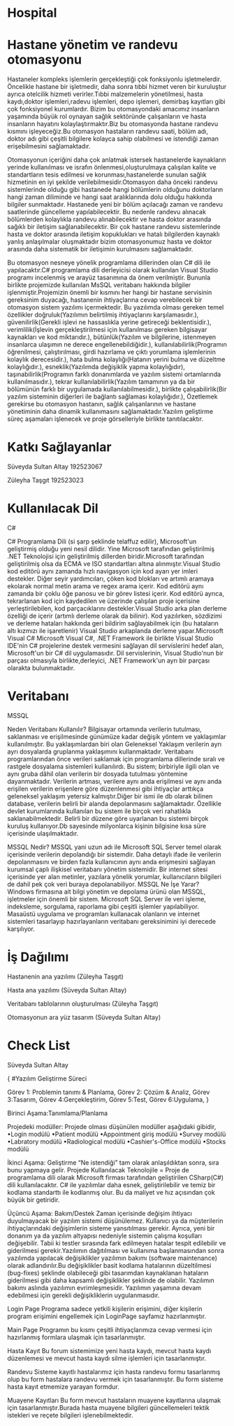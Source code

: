 # Hospital
# Hastane yönetim ve randevu otomasyonu
Hastaneler kompleks işlemlerin gerçekleştiği çok fonksiyonlu işletmelerdir. Öncelikle hastane bir işletmedir, daha sonra tıbbi hizmet veren bir kuruluştur ayrıca otelcilik hizmeti verirler.Tıbbi malzemelerin yönetilmesi, hasta kaydı,doktor işlemleri,radevu işlemleri, depo işlemeri, demirbaş kayıtları gibi çok fonksiyonel kurumlardır. Bizim bu otomasyondaki amacımız insanların yaşamında büyük rol oynayan sağlık sektöründe çalışanların ve hasta insanların hayatını kolaylaştırmaktır.Biz bu otomasyonda hastane randevu kısmını işleyeceğiz.Bu otomasyon hastaların randevu saati, bölüm adı, doktor adı gibi çeşitli bilgilere kolayca sahip olabilmesi ve istendiği zaman erişebilmesini sağlamaktadır.

Otomasyonun içeriğini daha çok anlatmak istersek hastanelerde kaynakların yerinde kullanılması ve israfın önlenmesi,oluşturulmaya çalışılan kalite ve standartların tesis edilmesi ve korunması,hastanelerde sunulan sağlık hizmetinin en iyi şekilde verilebilmesidir.Otomasyon daha önceki randevu sistemlerinde olduğu gibi hastanede hangi bölümlerin olduğunu doktorların hangi zaman diliminde ve hangi saat aralıklarında dolu olduğu hakkında bilgiler sunmaktadır. Hastanede yeni bir bölüm açılacağı zaman ve randevu saatlerinde güncelleme yapılabilecektir. Bu nedenle randevu alınacak bölümlerden kolaylıkla randevu alınabilecektir ve hasta doktor arasında sağıklı bir iletişim sağlanabilecektir. Bir çok hastane randevu sistemlerinde hasta ve doktor arasında iletişim kopuklukları ve hatalı bilgilerden kaynaklı yanlış anlaşılmalar oluşmaktadır bizim otomasyonumuz hasta ve doktor arasında daha sistematik bir iletişimin kurulmasını sağlamaktadır. 


Bu otomasyon nesneye yönelik programlama dillerinden olan C# dili ile yapılacaktır.C# programlama dili derleyicisi olarak kullanılan Visual Studio programı incelenmiş ve arayüz tasarımına da önem verilmiştir. Bununla birlikte projemizde kullanılan MsSQL veritabanı hakkında bilgiler işlenmiştir.Projemizin önemli bir kısmını her hangi bir hastane servisinin gereksinim duyacağı, hastanenin ihtiyaçlarına cevap verebilecek bir otomasyon sistem yazılımı içermektedir. Bu yazılımda olması gereken temel özellikler doğruluk(Yazılımın belirtilmiş ihtiyaçlarını karşılamasıdır.), güvenilirlik(Gerekli işlevi ne hassaslıkla yerine getireceği beklentisidir.), verimlilik(İşlevin gerçekleştirilmesi için kullanılması gereken bilgisayar kaynakları ve kod miktarıdır.), bütünlük(Yazılım ve bilgilerine, istenmeyen insanlarca ulaşımın ne derece engellenebildiğidir.), kullanılabilirlik(Programın öğrenilmesi, çalıştırılması, girdi hazırlama ve çıktı yorumlama işlemlerinin kolaylık derecesidir.), hata bulma kolaylığı(Hatanın yerini bulma ve düzeltme kolaylığıdır.), esneklik(Yazılımda değişiklik yapma kolaylığıdır), taşınabilirlik(Programın farklı donanımlarda ve yazılım sistemi ortamlarında kullanılmasıdır.), tekrar kullanılabilirlik(Yazılım tamamının ya da bir bölümünün farklı bir uygulamada kullanılabilmesidir.), birlikte çalışabilirlik(Bir yazılım sisteminin diğerleri ile bağlantı sağlaması kolaylığıdır.), Özetlemek gerekirse bu otomasyon hastanın, sağlık çalışanlarının ve hastane yönetiminin daha dinamik kullanımasını sağlamaktadır.Yazılım geliştirme süreç aşamaları işlenecek ve proje görselleriyle birlikte tanıtılacaktır.




# Katkı Sağlayanlar

Süveyda Sultan Altay 192523067

Züleyha Taşgıt 192523023


# Kullanılacak Dil

C#


C# Programlama Dili (si şarp şeklinde telaffuz edilir), Microsoft'un geliştirmiş olduğu yeni nesil dilidir. Yine Microsoft tarafından geliştirilmiş .NET Teknolojisi için geliştirilmiş dillerden biridir.Microsoft tarafından geliştirilmiş olsa da ECMA ve ISO standartları altına alınmıştır.Visual Studio kod editörü aynı zamanda hızlı navigasyon için kod ayarı yer imleri destekler. Diğer seyir yardımcıları, çöken kod blokları ve artımlı aramaya ekolarak normal metin arama ve regex arama içerir. Kod editörü aynı zamanda bir çoklu öğe panosu ve bir görev listesi içerir. Kod editörü ayrıca, tekrarlanan kod için kaydedilen ve üzerinde çalışılan proje içerisine yerleştirilebilen, kod parçacıklarını destekler.Visual Studio arka plan derleme özelliği de içerir (artımlı derleme olarak da bilinir). Kod yazılırken, sözdizimi ve derleme hataları hakkında geri bildirim sağlayabilmek için (bu hataların altı kızmızı ile işaretlenir) Visual Studio arkaplanda derleme yapar.Microsoft Visual C#
Microsoft Visual C#, .NET Framework ile birlikte Visual Studio IDE'nin C# projelerine destek vermesini sağlayan dil servislerini hedef alan, Microsoft'un bir C#
dil uygulamasıdır. Dil servislerinin, Visual Studio'nun bir parçası olmasıyla birlikte,derleyici, .NET Framework'un ayrı bir parçası olarakta bulunmaktadır.



# Veritabanı
 
 MSSQL 
  
Neden Veritabanı Kullanılır?
Bilgisayar ortamında verilerin tutulması, saklanması ve erişilmesinde günümüze kadar değişik yöntem ve yaklaşımlar kullanılmıştır. Bu yaklaşımlardan biri olan Geleneksel Yaklaşım verilerin ayrı ayrı dosyalarda gruplanma yaklaşımını kullanmaktadır. Veritabanı programlarından önce verileri saklamak için programlama dillerinde sıralı ve rastgele dosyalama sistemleri kullanılırdı. Bu sistem; birbiriyle ilgili olan ve aynı gruba dâhil olan verilerin bir dosyada tutulması yöntemine dayanmaktadır. Verilerin artması, verilere aynı anda erişilmesi ve aynı anda erişilen verilerin erişenlere göre düzenlenmesi gibi ihtiyaçlar arttıkça geleneksel
yaklaşım yetersiz kalmıştır.Diğer bir ismi ile db olarak bilinen database, verilerin belirli bir alanda depolanmasını sağlamaktadır. Özellikle devlet kurumlarında kullanılan bu sistem ile birçok veri rahatlıkla saklanabilmektedir. Belirli bir düzene göre uyarlanan bu sistemi birçok kuruluş kullanıyor.Db sayesinde milyonlarca kişinin bilgisine kısa süre içerisinde ulaşılmaktadır.

MSSQL Nedir?
MSSQL yani uzun adı ile Microsoft SQL Server temel olarak içerisinde verilerin depolandığı bir sistemdir. Daha detaylı ifade ile verilerin depolanmasını ve birden fazla kullanıcının aynı anda erişmesini sağlayan kurumsal çaplı ilişkisel veritabanı yönetim sistemidir. Bir internet sitesi içerisinde yer alan metinler, yazılara yönelik yorumlar, kullanıcıların bilgileri de dahil pek çok veri buraya depolanabiliyor.
MSSQL Ne İşe Yarar?
Windows firmasına ait bilgi yönetim ve depolama ürünü olan MSSQL, işletmeler için önemli bir sistem. Microsoft SQL Server ile veri işleme, indeksleme, sorgulama, raporlama gibi çeşitli işlemler yapılabiliyor. Masaüstü uygulama ve programları kullanacak olanların ve internet sistemleri tasarlayıp hazırlayanların veritabanı gereksinimini iyi derecede karşılıyor.






# İş Dağılımı
Hastanenin ana yazılımı (Züleyha Taşgıt)

Hasta ana yazılımı (Süveyda Sultan Altay)

Veritabanı tablolarının oluşturulması (Züleyha Taşgıt)

Otomasyonun ara yüz  tasarım (Süveyda Sultan Altay)


# Check List

Süveyda Sultan Altay

{
 #Yazılım Geliştirme Süreci
 
 Görev 1: Problemin tanımı & Planlama,
 Görev 2: Çözüm & Analiz,
 Görev 3:Tasarım,
 Görev 4:Gerçekleştirim,
 Görev 5:Test,
 Görev 6:Uygulama,
}
 
 Birinci Aşama:Tanımlama/Planlama
 
 Projedeki modüller: Projede olması düşünülen modüller aşağıdaki gibidir,
•Login modülü
•Patient modülü
•Appointment giriş modülü
•Survey modülü
•Labratory modülü
•Radiological modülü
•Cashier's-Office modülü
•Stocks modülü

İkinci Aşama: Geliştirme
“Ne istendiği” tam olarak anlaşıldıktan sonra, sıra bunu yapmaya gelir.
Projede Kullanılacak Teknolojile = Proje de programlama dili olarak Microsoft firması tarafından geliştirilen CSharp(C#) dili kullanılacaktır. C# ile yazılımlar daha esnek, geliştirilebilir ve temiz bir kodlama standarttı ile kodlanmış olur. Bu da maliyet ve hız açısından çok büyük bir getiridir.


Üçüncü Aşama: Bakım/Destek
Zaman içerisinde değişim ihtiyacı duyulmayacak bir yazılım sistemi düşünülemez. Kullanıcı ya da müşterilerin ihtiyaçlarındaki değişimlerin sisteme yansıtılması gerekir. Ayrıca, yeni bir donanım ya da yazılım altyapısı nedeniyle sistemin çalışma koşulları değişebilir. Tabii ki testler sırasında fark edilmeyen hatalar
tespit edilebilir ve giderilmesi gerekir.Yazılımın dağıtılması ve kullanıma başlanmasından sonra yazılımda yapılacak değişiklikler yazılımın bakımı (software maintenance) olarak adlandırılır.Bu değişiklikler basit kodlama hatalarının düzeltilmesi (bug-fixes) şeklinde olabileceği gibi tasarımdan kaynaklanan hataların giderilmesi gibi daha kapsamlı değişiklikler şeklinde de olabilir. Yazılımın bakımı aslında yazılımın evrimleşmesidir. Yazılımın yaşamına devam edebilmesi için gerekli değişikliklerin uygulanmasıdır.


Login Page
Programa sadece yetkili kişilerin erişimini, diğer kişilerin program erişimini engellemek için LoginPage sayfamız hazırlanmıştır.

Main Page
Programın bu kısmı çeşitli ihtiyaçlarımıza cevap vermesi için hazırlanmış formlara ulaşmak için tasarlanmıştır.

Hasta Kayıt
Bu forum sistemimize yeni hasta kaydı, mevcut hasta kaydı düzenlemesi ve mevcut hasta kaydı silme işlemleri için tasarlanmıştır.

Randevu
Sisteme kayıtlı hastalarımız için hasta randevu formu tasarlanmış olup bu form hastalara randevu vermek için tasarlanmıştır. Bu form sisteme hasta kayıt etmemize yarayan formdur.

Muayene Kayıtları
Bu form mevcut hastaların muayene kayıtlarına ulaşmak için tasarlanmıştır.Burada hasta muayene bilgileri güncellemeleri tektik istekleri ve reçete bilgileri
işlenebilmektedir.










